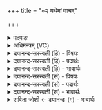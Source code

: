 +++
title = "०२ यथेमां वाचम्"

+++
<details><summary>पदपाठः</summary>

यथा॑। इ॒माम्। वाच॑म्। क॒ल्या॒णीम्। आ॒वदा॒नीत्या॒ऽवदा॑नि। जने॑भ्यः। ब्र॒ह्म॒रा॒ज॒न्या᳖भ्याम्। शूद्राय॑। च॒। अर्या॑य। च॒। स्वाय॑। च॒। अर॑णाय। प्रि॒यः। दे॒वाना॑म्। दक्षि॑णायै। दा॒तुः। इ॒ह। भू॒या॒स॒म्। अ॒यम्। मे॒। कामः॑। सम्। ऋ॒ध्य॒ता॒म्। उप॑। मा॒। अ॒दः। न॒म॒तु। २।
</details>

<details><summary>अधिमन्त्रम् (VC)</summary>

- ईश्वरो देवता
- लौगाक्षिर्ऋषिः
- स्वराडत्यष्टिः
- गान्धारः
</details>

<details><summary>दयानन्द-सरस्वती (हि) - विषयः</summary>

अब ईश्वर सब मनुष्यों के लिये वेद के पढ़ने और सुनने का अधिकार देता है, इस विषय को अगले मन्त्र में कहा है ॥
</details>

<details><summary>दयानन्द-सरस्वती (हि) - पदार्थः</summary>

पदार्थान्वयभाषाः -  हे मनुष्यो ! मैं ईश्वर (यथा) जैसे (ब्रह्मराजन्याभ्याम्) ब्राह्मण, क्षत्रिय (अर्याय) वैश्य (शूद्राय) शूद्र (च) और (स्वाय) अपने स्त्री, सेवक आदि (च) और (अरणाय) उत्तम लक्षणयुक्त प्राप्त हुए अन्त्यज के लिए (च) भी (जनेभ्यः) इन उक्त सब मनुष्यों के लिए (इह) इस संसार में (इमाम्) इस प्रगट की हुई (कल्याणीम्) सुख देनेवाली (वाचम्) चारों वेदरूप वाणी का (आवदानि) उपदेश करता हूँ, वैसे आप लोग भी अच्छे प्रकार उपदेश करें। जैसे मैं (दातुः) दान देने वाले के संसर्गी (देवानाम्) विद्वानों की (दक्षिणायै) दक्षिणा अर्थात् दान आदि के लिये (प्रियः) मनोहर पियारा (भूयासम्) होऊँ और (मे) मेरी (अयम्) यह (कामः) कामना (समृध्यताम्) उत्तमता से बढ़े तथा (मा) मुझे (अदः) वह परोक्षसुख (उप, नमतु) प्राप्त हो, वैसे आप लोग भी होवें और वह कामना तथा सुख आप को भी प्राप्त होवे ॥२ ॥
</details>

<details><summary>दयानन्द-सरस्वती (हि) - भावार्थः</summary>

भावार्थभाषाः -  इस मन्त्र में उपमालङ्कार है। परमात्मा सब मनुष्यों के प्रति इस उपदेश को करता है कि यह चारों वेदरूप कल्याणकारिणी वाणी सब मनुष्यों के हित के लिए मैंने उपदेश की है, इस में किसी को अनधिकार नहीं है, जैसे मैं पक्षपात को छोड़ के सब मनुष्यों में वर्तमान हुआ पियारा हूँ, वैसे आप भी होओ। ऐसे करने से तुम्हारे सब काम सिद्ध होंगे ॥२ ॥
</details>

<details><summary>दयानन्द-सरस्वती (सं) - विषयः</summary>

अथेश्वरः सर्वेभ्यो मनुष्येभ्यो वेदपठनश्रवणाधिकारं ददातीत्याह ॥
</details>

<details><summary>दयानन्द-सरस्वती (सं) - पदार्थः</summary>

पदार्थान्वयभाषाः -  हे मनुष्या यथाऽहमीश्वरो ब्रह्मराजन्याभ्यामर्याय शूद्राय च स्वाय चारणाय च जनेभ्य इहेमां कल्याणीं वाचमावदानि तथा भवन्तोऽप्यावदन्तु। यथाऽहं दातुर्देवानां दक्षिणायै प्रियो भूयासं मेऽयं कामः समृध्यतां माऽद उपनमतु तथा भवन्तोऽपि भवन्तु तद्भवतामप्यस्तु ॥२ ॥
</details>

<details><summary>दयानन्द-सरस्वती (सं) - भावार्थः</summary>

भावार्थभाषाः -  अत्रोपमालङ्कारः। परमात्मा सर्वान् मनुष्यान् प्रतीदमुपदिशतीयं वेदचतुष्टयी वाक् सर्वमनुष्याणां हिताय मयोपदिष्टा नाऽत्र कस्याप्यनधिकारोऽस्तीति। यथाऽहं पक्षपातं विहाय सर्वेषु मनुष्येषु वर्त्तमानः सन् प्रियोऽस्मि तथा भवन्तोऽपि भवन्तु। एवङ्कृते युष्माकं सर्वे कामाः सिद्धा भविष्यन्तीति ॥२ ॥
</details>

<details><summary>सविता जोशी ← दयानन्दः (म) - भावार्थः</summary>

भावार्थभाषाः -  या मंत्रात उपमालंकार आहे. परमेश्वर सर्व मााणसांना उपदेश करतो की, ही चारही वेदरूपी कल्याणकारी वाणी मी सर्व माणसांच्या हितासाठी सांगितलेली आहे. ती ऐकण्याचा सर्वांना अधिकार आहे. मी जसा भेदभाव न करता सर्व माणसांमध्ये व्याप्त आहे व सर्वांना प्रिय आहे तसे तुम्हीही व्हा. असे वागल्यामुळे तुमची सर्व कामे सिद्ध होतील.
</details>